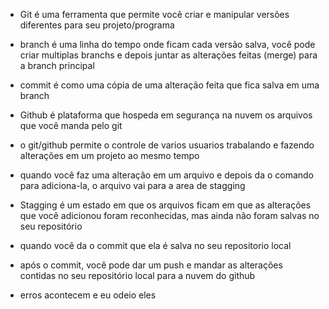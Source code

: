 * Git é uma ferramenta que permite você criar e manipular versões diferentes para seu projeto/programa

* branch é uma linha do tempo onde ficam cada versão salva, você pode criar multiplas branchs e depois juntar as alterações feitas (merge) para a branch principal

* commit é como uma cópia de uma alteração feita que fica salva em uma branch

* Github é plataforma que hospeda em segurança na nuvem os arquivos que você manda pelo git

* o git/github permite o controle de varios usuarios trabalando e fazendo alterações em um projeto ao mesmo tempo

* quando você faz uma alteração em um arquivo e depois da o comando para adiciona-la, o arquivo vai para a area de stagging

* Stagging é um estado em que os arquivos ficam em que as alterações que você adicionou foram reconhecidas, mas ainda não foram salvas no seu repositório

* quando você da o commit que ela é salva no seu repositorio local

* após o commit, você pode dar um push e mandar as alterações contidas no seu repositório local para a nuvem do github

* erros acontecem e eu odeio eles